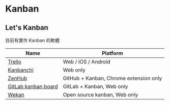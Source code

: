 Kanban
======

Let's Kanban
------------

目前有實作 Kanban 的軟體

| Name | Platform |
| ---- | ----------- |
| [Trello](https://trello.com/) | Web / iOS / Android |
| [Kanbanchi](http://www.kanbanchi.com/) | Web only |
| [ZenHub](https://www.zenhub.com/) | GitHub + Kanban, Chrome extension only |
| [GitLab kanban board](http://kanban.leanlabs.io/) | GitLab + Kanban, Web only |
| [Wekan](https://wekan.io/) | Open source kanban, Web only |
